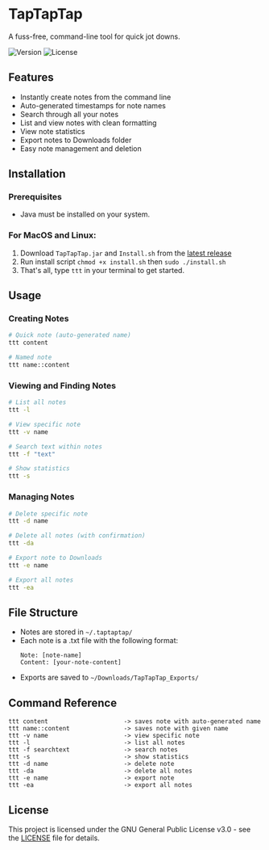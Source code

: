 # TapTapTap
A fuss-free, command-line tool for quick jot downs.

![Version](https://img.shields.io/badge/version-1.0.0-blue.svg)
![License](https://img.shields.io/badge/license-GPL--3.0-red.svg)

## Features
- Instantly create notes from the command line
- Auto-generated timestamps for note names
- Search through all your notes
- List and view notes with clean formatting
- View note statistics
- Export notes to Downloads folder
- Easy note management and deletion

## Installation

### Prerequisites
- Java must be installed on your system.
  
### For MacOS and Linux:
1. Download `TapTapTap.jar` and `Install.sh` from the [latest release](https://github.com/yourusername/taptaptap/releases/latest) 
2. Run install script `chmod +x install.sh` then `sudo ./install.sh`
3. That's all, type `ttt` in your terminal to get started.

## Usage

### Creating Notes
```bash
# Quick note (auto-generated name)
ttt content

# Named note
ttt name::content
```

### Viewing and Finding Notes
```bash
# List all notes
ttt -l

# View specific note
ttt -v name

# Search text within notes
ttt -f "text"

# Show statistics
ttt -s
```

### Managing Notes
```bash
# Delete specific note
ttt -d name

# Delete all notes (with confirmation)
ttt -da

# Export note to Downloads
ttt -e name

# Export all notes
ttt -ea
```

## File Structure

- Notes are stored in `~/.taptaptap/`
- Each note is a .txt file with the following format:
  ```
  Note: [note-name]
  Content: [your-note-content]
  ```
- Exports are saved to `~/Downloads/TapTapTap_Exports/`

## Command Reference
```
ttt content                     -> saves note with auto-generated name
ttt name::content               -> saves note with given name
ttt -v name                     -> view specific note
ttt -l                          -> list all notes
ttt -f searchtext               -> search notes
ttt -s                          -> show statistics
ttt -d name                     -> delete note
ttt -da                         -> delete all notes
ttt -e name                     -> export note
ttt -ea                         -> export all notes
```

## License

This project is licensed under the GNU General Public License v3.0 - see the [LICENSE](LICENSE) file for details.

